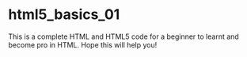 # html5_basics_01
This is a complete HTML and HTML5 code for a beginner to learnt and become pro in HTML. Hope this will help you!
